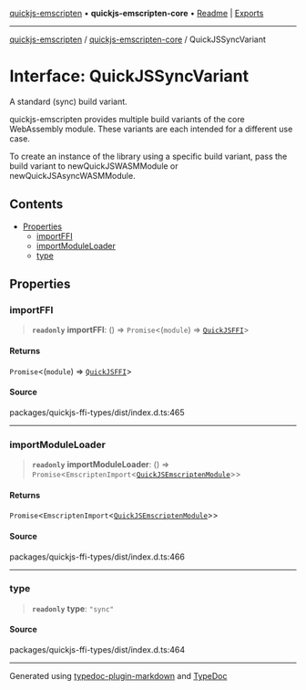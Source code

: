 [quickjs-emscripten](../../packages.md) • **quickjs-emscripten-core** • [Readme](../README.md) \| [Exports](../exports.md)

***

[quickjs-emscripten](../../packages.md) / [quickjs-emscripten-core](../exports.md) / QuickJSSyncVariant

# Interface: QuickJSSyncVariant

A standard (sync) build variant.

quickjs-emscripten provides multiple build variants of the core WebAssembly
module. These variants are each intended for a different use case.

To create an instance of the library using a specific build variant, pass the
build variant to newQuickJSWASMModule or newQuickJSAsyncWASMModule.

## Contents

- [Properties](QuickJSSyncVariant.md#properties)
  - [importFFI](QuickJSSyncVariant.md#importffi)
  - [importModuleLoader](QuickJSSyncVariant.md#importmoduleloader)
  - [type](QuickJSSyncVariant.md#type)

## Properties

### importFFI

> **`readonly`** **importFFI**: () => `Promise`\<(`module`) => [`QuickJSFFI`](QuickJSFFI.md)\>

#### Returns

`Promise`\<(`module`) => [`QuickJSFFI`](QuickJSFFI.md)\>

>
>

#### Source

packages/quickjs-ffi-types/dist/index.d.ts:465

***

### importModuleLoader

> **`readonly`** **importModuleLoader**: () => `Promise`\<`EmscriptenImport`\<[`QuickJSEmscriptenModule`](QuickJSEmscriptenModule.md)\>\>

#### Returns

`Promise`\<`EmscriptenImport`\<[`QuickJSEmscriptenModule`](QuickJSEmscriptenModule.md)\>\>

#### Source

packages/quickjs-ffi-types/dist/index.d.ts:466

***

### type

> **`readonly`** **type**: `"sync"`

#### Source

packages/quickjs-ffi-types/dist/index.d.ts:464

***

Generated using [typedoc-plugin-markdown](https://www.npmjs.com/package/typedoc-plugin-markdown) and [TypeDoc](https://typedoc.org/)
